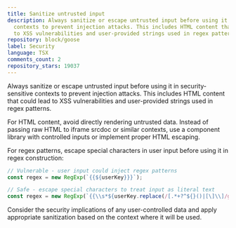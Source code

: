 ```yaml
---
title: Sanitize untrusted input
description: Always sanitize or escape untrusted input before using it in security-sensitive
  contexts to prevent injection attacks. This includes HTML content that could lead
  to XSS vulnerabilities and user-provided strings used in regex patterns.
repository: block/goose
label: Security
language: TSX
comments_count: 2
repository_stars: 19037
---
```


Always sanitize or escape untrusted input before using it in security-sensitive contexts to prevent injection attacks. This includes HTML content that could lead to XSS vulnerabilities and user-provided strings used in regex patterns.

For HTML content, avoid directly rendering untrusted data. Instead of passing raw HTML to iframe srcdoc or similar contexts, use a component library with controlled inputs or implement proper HTML escaping.

For regex patterns, escape special characters in user input before using it in regex construction:

```javascript
// Vulnerable - user input could inject regex patterns
const regex = new RegExp(`{{${userKey}}}`);

// Safe - escape special characters to treat input as literal text
const regex = new RegExp(`{{\\s*${userKey.replace(/[.*+?^${}()|[\]\\]/g, '\\$&')}\\s*}}`, 'g');
```

Consider the security implications of any user-controlled data and apply appropriate sanitization based on the context where it will be used.